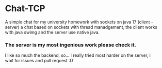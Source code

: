 # Chat-TCP
A simple chat for my university homework with sockets on java 17 (client - server)
a chat based on sockets with thread manadgement, the client works with java swimg and the server use native java.

### The server is my most ingenious work please check it.
I like so much the backend, so... I really tried most harder on the server, i wait for issues and pull request :D



